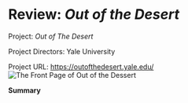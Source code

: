 # Review: _Out of the Desert_

Project: _Out of The Desert_ 

Project Directors: Yale University

Project URL: https://outofthedesert.yale.edu/
![The Front Page of Out of the Dessert](https://summerv1.github.io/summerv/images/frontpage.jpg)

**Summary**


